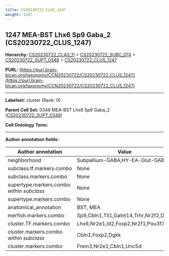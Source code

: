 ```yaml
---
title: CS20230722_CLUS_1247
weight: 1247
---
```

## 1247 MEA-BST Lhx6 Sp9 Gaba_2 (CS20230722_CLUS_1247)
<b>Hierarchy: </b>
[CS20230722_CLAS_11](../CS20230722_CLAS_11) >
[CS20230722_SUBC_074](../CS20230722_SUBC_074) >
[CS20230722_SUPT_0348](../CS20230722_SUPT_0348) >
[CS20230722_CLUS_1247](../CS20230722_CLUS_1247)

**PURL:** [https://purl.brain-bican.org/taxonomy/CCN20230722/CS20230722_CLUS_1247](https://purl.brain-bican.org/taxonomy/CCN20230722/CS20230722_CLUS_1247)

---


**Labelset:** cluster (Rank: 0)

**Parent Cell Set:** 0348 MEA-BST Lhx6 Sp9 Gaba_2 ([CS20230722_SUPT_0348](../CS20230722_SUPT_0348))



**Cell Ontology Term:** 

[MARKER GENES.]: #


---

[TRANSFERRED ANNOTATIONS.]: #


[AUTHOR ANNOTATION FIELDS.]: #


**Author annotation fields:**

| Author annotation | Value |
|-------------------|-------|
|neighborhood|Subpallium-GABA;HY-EA-Glut-GABA|
|subclass.tf.markers.combo|None|
|subclass.markers.combo|None|
|supertype.markers.combo _within subclass_|None|
|supertype.markers.combo|None|
|anatomical_annotation|BST, MEA|
|merfish.markers.combo|Sp9,Cbln1,Tll1,Galnt14,Trhr,Nr2f2,Drd2|
|cluster.TF.markers.combo|Lhx6,Nr2e1,Id2,Foxp2,Nr2f1,Pou3f3|
|cluster.markers.combo _within subclass_|Cbln1,Foxp2,Dgkk|
|cluster.markers.combo|Frem3,Nr2e1,Cbln1,Unc5d|
